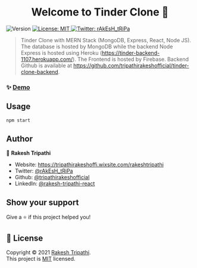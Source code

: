 <h1 align="center">Welcome to Tinder Clone 👋</h1>
<p>
  <img alt="Version" src="https://img.shields.io/badge/version-0.1.0-blue.svg?cacheSeconds=2592000" />
  <a href="https://github.com/tripathirakeshofficial/tinder-clone/blob/master/LICENSE" target="_blank">
    <img alt="License: MIT" src="https://img.shields.io/badge/License-MIT-yellow.svg" />
  </a>
  <a href="https://twitter.com/rAkEsH_tRiPa" target="_blank">
    <img alt="Twitter: rAkEsH_tRiPa" src="https://img.shields.io/twitter/follow/rAkEsH_tRiPa.svg?style=social" />
  </a>
</p>

> Tinder Clone with MERN Stack (MongoDB, Express, React, Node JS). The database is hosted by MongoDB while the backend Node Express is hosted using Heroku (https://tinder-backend-1107.herokuapp.com/). The Frontend is hosted by Firebase. Backend Github is available at https://github.com/tripathirakeshofficial/tinder-clone-backend.

### ✨ [Demo](https://tinder-clone-4cf68.web.app)

## Usage

```sh
npm start
```

## Author

👤 **Rakesh Tripathi**

* Website: https://tripathirakeshoffi.wixsite.com/rakeshtripathi
* Twitter: [@rAkEsH\_tRiPa](https://twitter.com/rAkEsH\_tRiPa)
* Github: [@tripathirakeshofficial](https://github.com/tripathirakeshofficial)
* LinkedIn: [@rakesh-tripathi-react](https://linkedin.com/in/rakesh-tripathi-react)

## Show your support

Give a ⭐️ if this project helped you!

## 📝 License

Copyright © 2021 [Rakesh Tripathi](https://github.com/tripathirakeshofficial).<br />
This project is [MIT](https://github.com/tripathirakeshofficial/tinder-clone/blob/master/LICENSE) licensed.
